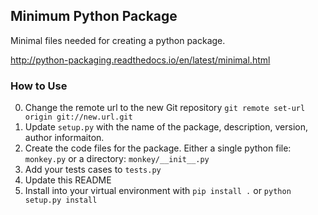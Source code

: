 ## Minimum Python Package 

Minimal files needed for creating a python package.

http://python-packaging.readthedocs.io/en/latest/minimal.html

### How to Use

0. Change the remote url to the new Git repository `git remote set-url origin git://new.url.git`
1. Update `setup.py` with the name of the package, description, version, author informaiton.
2. Create the code files for the package. Either a single python file: `monkey.py` or a directory: `monkey/__init__.py` 
3. Add your tests cases to `tests.py`
4. Update this README
5. Install into your virtual environment with `pip install .` or `python setup.py install`
